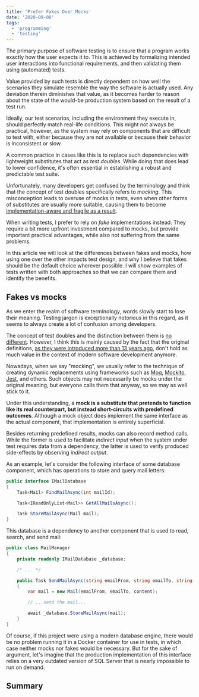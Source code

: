 ```yaml
---
title: 'Prefer Fakes Over Mocks'
date: '2020-09-08'
tags:
  - 'programming'
  - 'testing'
---
```


The primary purpose of software testing is to ensure that a program works exactly how the user expects it to. This is achieved by formalizing intended user interactions into functional requirements, and then validating them using (automated) tests.

Value provided by such tests is directly dependent on how well the scenarios they simulate resemble the way the software is actually used. Any deviation therein diminishes that value, as it becomes harder to reason about the state of the would-be production system based on the result of a test run.

Ideally, our test scenarios, including the environment they execute in, should perfectly match real-life conditions. This might not always be practical, however, as the system may rely on components that are difficult to test with, either because they are not available or because their behavior is inconsistent or slow.

A common practice in cases like this is to replace such dependencies with lightweight substitutes that act as _test doubles_. While doing that does lead to lower confidence, it's often essential in establishing a robust and predictable test suite.

Unfortunately, many developers get confused by the terminology and think that the concept of test doubles specifically refers to _mocking_. This misconception leads to overuse of mocks in tests, even when other forms of substitutes are usually more suitable, causing them to become [implementation-aware and fragile as a result](/blog/unit-testing-is-overrated).

When writing tests, I prefer to rely on _fake_ implementations instead. They require a bit more upfront investment compared to mocks, but provide important practical advantages, while also not suffering from the same problems.

In this article we will look at the differences between fakes and mocks, how using one over the other impacts test design, and why I believe that fakes should be the default choice wherever possible. I will show examples of tests written with both approaches so that we can compare them and identify the benefits.

## Fakes vs mocks

As we enter the realm of software terminology, words slowly start to lose their meaning. Testing jargon is exceptionally notorious in this regard, as it seems to always create a lot of confusion among developers.

The concept of test doubles and the distinction between them is [no different](https://stackoverflow.com/questions/346372/whats-the-difference-between-faking-mocking-and-stubbing). However, I think this is mainly caused by the fact that the original definitions, [as they were introduced more than 13 years ago](http://xunitpatterns.com/Test%20Double.html), don't hold as much value in the context of modern software development anymore.

Nowadays, when we say "mocking", we usually refer to the technique of creating dynamic replacements using frameworks such as [Moq](https://github.com/moq/moq4), [Mockito](https://github.com/mockito/mockito), [Jest](https://github.com/facebook/jest), and others. Such objects may not necessarily be mocks under the original meaning, but everyone calls them that anyway, so we may as well stick to it.

Under this understanding, a **mock is a substitute that pretends to function like its real counterpart, but instead short-circuits with predefined outcomes**. Although a mock object does implement the same interface as the actual component, that implementation is entirely superficial.

Besides returning predefined results, mocks can also record method calls. While the former is used to facilitate _indirect input_ when the system under test requires data from a dependency, the latter is used to verify produced side-effects by observing _indirect output_.

As an example, let's consider the following interface of some database component, which has operations to store and query mail letters:

```csharp
public interface IMailDatabase
{
    Task<Mail> FindMailAsync(int mailId);

    Task<IReadOnlyList<Mail>> GetAllMailsAsync();

    Task StoreMailAsync(Mail mail);
}
```

This database is a dependency to another component that is used to read, search, and send mail:

```csharp
public class MailManager
{
    private readonly IMailDatabase _database;

    /* ... */

    public Task SendMailAsync(string emailFrom, string emailTo, string content)
    {
        var mail = new Mail(emailFrom, emailTo, content);

        // ...send the mail...

        await _database.StoreMailAsync(mail);
    }
}
```

Of course, if this project were using a modern database engine, there would be no problem running it in a Docker container for use in tests, in which case neither mocks nor fakes would be necessary. But for the sake of argument, let's imagine that the production implementation of this interface relies on a very outdated version of SQL Server that is nearly impossible to run on demand.

## Summary
